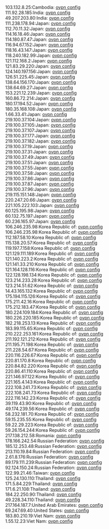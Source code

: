 103.132.8.25:Cambodia: [ovpn config](vpn/103_132_8_25.ovpn)  
111.92.28.185:India: [ovpn config](vpn/111_92_28_185.ovpn)  
49.207.203.80:India: [ovpn config](vpn/49_207_203_80.ovpn)  
111.238.178.94:Japan: [ovpn config](vpn/111_238_178_94.ovpn)  
112.70.11.32:Japan: [ovpn config](vpn/112_70_11_32.ovpn)  
114.16.18.46:Japan: [ovpn config](vpn/114_16_18_46.ovpn)  
114.180.87.47:Japan: [ovpn config](vpn/114_180_87_47.ovpn)  
116.94.67.152:Japan: [ovpn config](vpn/116_94_67_152.ovpn)  
118.16.43.147:Japan: [ovpn config](vpn/118_16_43_147.ovpn)  
118.240.182.99:Japan: [ovpn config](vpn/118_240_182_99.ovpn)  
121.112.168.2:Japan: [ovpn config](vpn/121_112_168_2.ovpn)  
121.83.29.220:Japan: [ovpn config](vpn/121_83_29_220.ovpn)  
124.140.197.156:Japan: [ovpn config](vpn/124_140_197_156.ovpn)  
126.51.225.45:Japan: [ovpn config](vpn/126_51_225_45.ovpn)  
138.64.156.170:Japan: [ovpn config](vpn/138_64_156_170.ovpn)  
138.64.69.27:Japan: [ovpn config](vpn/138_64_69_27.ovpn)  
153.221.12.239:Japan: [ovpn config](vpn/153_221_12_239.ovpn)  
160.86.72.214:Japan: [ovpn config](vpn/160_86_72_214.ovpn)  
180.17.194.52:Japan: [ovpn config](vpn/180_17_194_52.ovpn)  
180.35.168.108:Japan: [ovpn config](vpn/180_35_168_108.ovpn)  
1.66.33.41:Japan: [ovpn config](vpn/1_66_33_41.ovpn)  
219.100.37.104:Japan: [ovpn config](vpn/219_100_37_104.ovpn)  
219.100.37.105:Japan: [ovpn config](vpn/219_100_37_105.ovpn)  
219.100.37.107:Japan: [ovpn config](vpn/219_100_37_107.ovpn)  
219.100.37.177:Japan: [ovpn config](vpn/219_100_37_177.ovpn)  
219.100.37.182:Japan: [ovpn config](vpn/219_100_37_182.ovpn)  
219.100.37.19:Japan: [ovpn config](vpn/219_100_37_19.ovpn)  
219.100.37.31:Japan: [ovpn config](vpn/219_100_37_31.ovpn)  
219.100.37.49:Japan: [ovpn config](vpn/219_100_37_49.ovpn)  
219.100.37.51:Japan: [ovpn config](vpn/219_100_37_51.ovpn)  
219.100.37.55:Japan: [ovpn config](vpn/219_100_37_55.ovpn)  
219.100.37.58:Japan: [ovpn config](vpn/219_100_37_58.ovpn)  
219.100.37.86:Japan: [ovpn config](vpn/219_100_37_86.ovpn)  
219.100.37.87:Japan: [ovpn config](vpn/219_100_37_87.ovpn)  
219.100.37.96:Japan: [ovpn config](vpn/219_100_37_96.ovpn)  
219.115.151.148:Japan: [ovpn config](vpn/219_115_151_148.ovpn)  
220.247.20.66:Japan: [ovpn config](vpn/220_247_20_66.ovpn)  
221.105.222.103:Japan: [ovpn config](vpn/221_105_222_103.ovpn)  
60.125.195.98:Japan: [ovpn config](vpn/60_125_195_98.ovpn)  
60.132.75.197:Japan: [ovpn config](vpn/60_132_75_197.ovpn)  
60.236.165.97:Japan: [ovpn config](vpn/60_236_165_97.ovpn)  
106.246.235.98:Korea Republic of: [ovpn config](vpn/106_246_235_98.ovpn)  
106.246.235.98:Korea Republic of: [ovpn config](vpn/106_246_235_98.ovpn)  
112.187.58.10:Korea Republic of: [ovpn config](vpn/112_187_58_10.ovpn)  
115.138.20.57:Korea Republic of: [ovpn config](vpn/115_138_20_57.ovpn)  
119.197.7.158:Korea Republic of: [ovpn config](vpn/119_197_7_158.ovpn)  
121.129.111.189:Korea Republic of: [ovpn config](vpn/121_129_111_189.ovpn)  
121.140.223.2:Korea Republic of: [ovpn config](vpn/121_140_223_2.ovpn)  
121.141.33.210:Korea Republic of: [ovpn config](vpn/121_141_33_210.ovpn)  
121.164.128.116:Korea Republic of: [ovpn config](vpn/121_164_128_116.ovpn)  
122.128.198.134:Korea Republic of: [ovpn config](vpn/122_128_198_134.ovpn)  
123.214.233.28:Korea Republic of: [ovpn config](vpn/123_214_233_28.ovpn)  
123.214.51.62:Korea Republic of: [ovpn config](vpn/123_214_51_62.ovpn)  
14.43.165.132:Korea Republic of: [ovpn config](vpn/14_43_165_132.ovpn)  
175.194.115.126:Korea Republic of: [ovpn config](vpn/175_194_115_126.ovpn)  
175.211.42.16:Korea Republic of: [ovpn config](vpn/175_211_42_16.ovpn)  
175.212.183.47:Korea Republic of: [ovpn config](vpn/175_212_183_47.ovpn)  
180.224.109.184:Korea Republic of: [ovpn config](vpn/180_224_109_184.ovpn)  
180.226.220.185:Korea Republic of: [ovpn config](vpn/180_226_220_185.ovpn)  
182.218.253.13:Korea Republic of: [ovpn config](vpn/182_218_253_13.ovpn)  
183.99.115.65:Korea Republic of: [ovpn config](vpn/183_99_115_65.ovpn)  
210.222.253.161:Korea Republic of: [ovpn config](vpn/210_222_253_161.ovpn)  
211.192.121.212:Korea Republic of: [ovpn config](vpn/211_192_121_212.ovpn)  
211.195.71.198:Korea Republic of: [ovpn config](vpn/211_195_71_198.ovpn)  
211.228.54.67:Korea Republic of: [ovpn config](vpn/211_228_54_67.ovpn)  
220.116.226.67:Korea Republic of: [ovpn config](vpn/220_116_226_67.ovpn)  
220.81.170.8:Korea Republic of: [ovpn config](vpn/220_81_170_8.ovpn)  
220.84.82.220:Korea Republic of: [ovpn config](vpn/220_84_82_220.ovpn)  
220.86.41.110:Korea Republic of: [ovpn config](vpn/220_86_41_110.ovpn)  
221.146.97.122:Korea Republic of: [ovpn config](vpn/221_146_97_122.ovpn)  
221.165.4.143:Korea Republic of: [ovpn config](vpn/221_165_4_143.ovpn)  
222.108.241.73:Korea Republic of: [ovpn config](vpn/222_108_241_73.ovpn)  
222.108.241.73:Korea Republic of: [ovpn config](vpn/222_108_241_73.ovpn)  
222.116.142.23:Korea Republic of: [ovpn config](vpn/222_116_142_23.ovpn)  
39.119.43.90:Korea Republic of: [ovpn config](vpn/39_119_43_90.ovpn)  
49.174.239.56:Korea Republic of: [ovpn config](vpn/49_174_239_56.ovpn)  
58.232.181.70:Korea Republic of: [ovpn config](vpn/58_232_181_70.ovpn)  
59.15.235.55:Korea Republic of: [ovpn config](vpn/59_15_235_55.ovpn)  
59.22.29.223:Korea Republic of: [ovpn config](vpn/59_22_29_223.ovpn)  
59.26.154.244:Korea Republic of: [ovpn config](vpn/59_26_154_244.ovpn)  
217.138.212.58:Romania: [ovpn config](vpn/217_138_212_58.ovpn)  
178.166.242.54:Russian Federation: [ovpn config](vpn/178_166_242_54.ovpn)  
185.12.253.48:Russian Federation: [ovpn config](vpn/185_12_253_48.ovpn)  
213.110.19.84:Russian Federation: [ovpn config](vpn/213_110_19_84.ovpn)  
2.61.8.176:Russian Federation: [ovpn config](vpn/2_61_8_176.ovpn)  
89.179.111.239:Russian Federation: [ovpn config](vpn/89_179_111_239.ovpn)  
92.124.150.24:Russian Federation: [ovpn config](vpn/92_124_150_24.ovpn)  
122.99.21.46:Taiwan: [ovpn config](vpn/122_99_21_46.ovpn)  
125.24.130.110:Thailand: [ovpn config](vpn/125_24_130_110.ovpn)  
171.5.84.229:Thailand: [ovpn config](vpn/171_5_84_229.ovpn)  
171.6.21.108:Thailand: [ovpn config](vpn/171_6_21_108.ovpn)  
184.22.250.90:Thailand: [ovpn config](vpn/184_22_250_90.ovpn)  
49.228.34.110:Thailand: [ovpn config](vpn/49_228_34_110.ovpn)  
217.164.187.7:United Arab Emirates: [ovpn config](vpn/217_164_187_7.ovpn)  
69.247.69.40:United States: [ovpn config](vpn/69_247_69_40.ovpn)  
183.80.210.19:Viet Nam: [ovpn config](vpn/183_80_210_19.ovpn)  
1.55.12.23:Viet Nam: [ovpn config](vpn/1_55_12_23.ovpn)  

